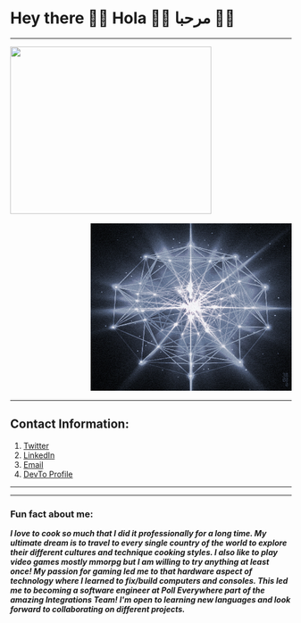 # Hey there 👋🏼 Hola 👋🏼 مرحبا 👋🏼



---
<div>
  <p align="left">
    <img width="360" height="300" src="https://www.universal-rights.org/wp-content/uploads/2019/09/30212411048_2a1d7200e2_z-1.jpg">
  </p>
  <p align="right">
    <img width="360" height="300" src="https://github.com/HadyM/Intro-to-Terminal/blob/main/Assets/NIbp.gif"  title="Github">
  </p>
</div>

---

## Contact Information:
  <div>
    <ol>
      <li>
        <a href="https://twitter.com/Hady_Mohamed_87">Twitter</a>
      </li>
      <li>
        <a href="https://www.linkedin.com/in/hady-mohamed-swe">LinkedIn</a>
      </li>
      <li>
        <a href="mailto:devhady87@gmail.com">Email</a>
      </li>
      <li>
        <a href="https://dev.to/hadym">DevTo Profile</a>
      </li>
  </ol>
  </div>
  
---
---

### Fun fact about me:
 
<strong><em>I love to cook so much that I did it professionally for a long time. My ultimate dream is to travel to every single country of the world to explore their different cultures and technique cooking styles. 
I also like to play video games mostly mmorpg but I am willing to try anything at least once! My passion for gaming led me to that hardware aspect of technology where I learned to fix/build computers and consoles. This led me to becoming a software engineer at Poll Everywhere part of the amazing Integrations Team! I'm open to learning new languages and look forward to collaborating on different projects.</em></strong>
  





<!--
**HadyM/HadyM** is a ✨ _special_ ✨ repository because its `README.md` (this file) appears on your GitHub profile.

Here are some ideas to get you started:

- 🔭 I’m currently working on ...
- 🌱 I’m currently learning ...
- 👯 I’m looking to collaborate on ...
- 🤔 I’m looking for help with ...
- 💬 Ask me about ...
- 📫 How to reach me: ...
- 😄 Pronouns: ...
- ⚡ Fun fact: ...
-->
